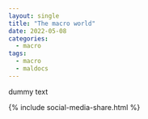 ```yaml
---
layout: single
title: "The macro world"
date: 2022-05-08
categories:
  - macro
tags:
  - macro
  - maldocs
---
```


dummy text


 {% include social-media-share.html %}
